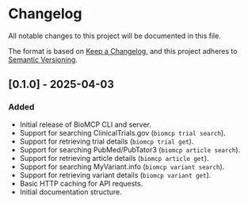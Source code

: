 # Changelog

All notable changes to this project will be documented in this file.

The format is based on [Keep a Changelog](https://keepachangelog.com/en/1.0.0/),
and this project adheres to [Semantic Versioning](https://semver.org/spec/v2.0.0.html).

## [0.1.0] - 2025-04-03

### Added

- Initial release of BioMCP CLI and server.
- Support for searching ClinicalTrials.gov (`biomcp trial search`).
- Support for retrieving trial details (`biomcp trial get`).
- Support for searching PubMed/PubTator3 (`biomcp article search`).
- Support for retrieving article details (`biomcp article get`).
- Support for searching MyVariant.info (`biomcp variant search`).
- Support for retrieving variant details (`biomcp variant get`).
- Basic HTTP caching for API requests.
- Initial documentation structure.

